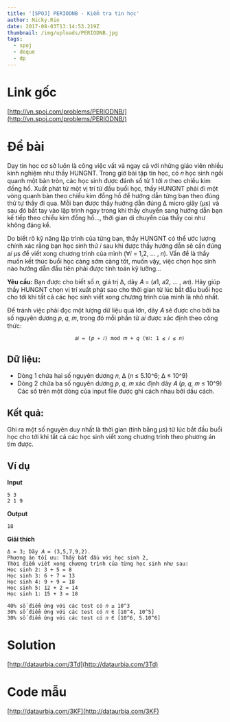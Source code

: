 ```yaml
---
title: '[SPOJ] PERIODNB - Kiểm tra tin học'
author: Nicky.Rio
date: 2017-08-03T13:14:53.219Z
thumbnail: /img/uploads/PERIODNB.jpg
tags:
  - spoj
  - deque
  - dp
---
```

# Link gốc
[http://vn.spoj.com/problems/PERIODNB/](http://vn.spoj.com/problems/PERIODNB/)
# Đề bài
Dạy tin học cơ sở luôn là công việc vất vả ngay cả với những giáo viên nhiều kinh nghiệm như thầy HUNGNT. Trong giờ bài tập tin học, có 𝑛 học sinh ngồi quanh một bàn tròn, các học sinh được đánh số
từ 1 tới 𝑛 theo chiều kim đồng hồ. Xuất phát từ một vị trí từ đầu buổi học, thầy HUNGNT phải đi một vòng quanh bàn theo chiều kim đồng hồ để hướng dẫn từng bạn theo đúng thứ tự thầy đi qua. Mỗi bạn được thầy hướng dẫn đúng Δ micro giây (μs) và sau đó bắt tay vào lập trình ngay trong khi thầy chuyển sang hướng dẫn bạn kế tiếp theo chiều kim đồng hồ…, thời gian di chuyển của thầy coi như không đáng kể. 

Do biết rõ kỹ năng lập trình của từng bạn, thầy HUNGNT có thể ước lượng chính xác rằng bạn học sinh thứ 𝑖 sau khi được thầy hướng dẫn sẽ cần đúng 𝑎𝑖 μs để viết xong chương trình của mình (∀𝑖 = 1,2, … , 𝑛). Vấn đề là thầy muốn kết thúc buổi học càng sớm càng tốt, muốn vậy, việc chọn học sinh nào hướng dẫn
đầu tiên phải được tính toán kỹ lưỡng…

**Yêu cầu:** Bạn được cho biết số 𝑛, giá trị Δ, dãy 𝐴 = (𝑎1, 𝑎2, … , 𝑎𝑛). Hãy giúp thầy HUNGNT chọn vị trí xuất phát sao cho thời gian từ lúc bắt đầu buổi học cho tới khi tất cả các học sinh viết xong chương trình của mình là nhỏ nhất.

Để tránh việc phải đọc một lượng dữ liệu quá lớn, dãy 𝐴 sẽ được cho bởi ba số nguyên dương 𝑝, 𝑞, 𝑚, trong đó mỗi phần tử 𝑎𝑖 được xác định theo công thức: 

                          𝑎𝑖 = (𝑝 ∗ 𝑖) mod 𝑚 + 𝑞 (∀𝑖: 1 ≤ 𝑖 ≤ 𝑛)
## Dữ liệu: 
* Dòng 1 chứa hai số nguyên dương 𝑛, Δ (𝑛 ≤ 5.10^6; Δ ≤ 10^9)
* Dòng 2 chứa ba số nguyên dương 𝑝, 𝑞, 𝑚 xác định dãy 𝐴 (𝑝, 𝑞, 𝑚 ≤ 10^9)
Các số trên một dòng của input file được ghi cách nhau bởi dấu cách.

## Kết quả: 

Ghi ra một số nguyên duy nhất là thời gian (tính bằng μs) từ lúc bắt đầu buổi học cho tới khi tất cả các học sinh viết xong chương trình theo phương án tìm được.

## Ví dụ

**Input**
```
5 3
2 1 9
```
**Output**
```
18
```
**Giải thích**

```
Δ = 3; Dãy 𝐴 = (3,5,7,9,2).
Phương án tối ưu: Thầy bắt đầu với học sinh 2,
Thời điểm viết xong chương trình của từng học sinh như sau:
Học sinh 2: 3 + 5 = 8
Học sinh 3: 6 + 7 = 13
Học sinh 4: 9 + 9 = 18
Học sinh 5: 12 + 2 = 14
Học sinh 1: 15 + 3 = 18
```
```
40% số điểm ứng với các test có 𝑛 ≤ 10^3
30% số điểm ứng với các test có 𝑛 ∈ [10^4, 10^5]
30% số điểm ứng với các test có 𝑛 ∈ [10^6, 5.10^6]
```

# Solution
[http://dataurbia.com/3Td](http://dataurbia.com/3Td)
# Code mẫu
[http://dataurbia.com/3KF](http://dataurbia.com/3KF)
